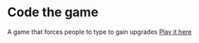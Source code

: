 # Code the game

A game that forces people to type to gain upgrades
[Play it here](https://I-make-gamez.github.io/Code-The--Game/)
